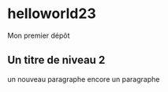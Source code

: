 # helloworld23
Mon premier dépôt
## Un titre de niveau 2
un nouveau paragraphe
encore un paragraphe
